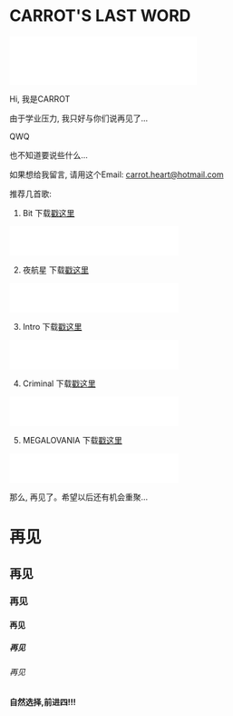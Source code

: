 # CARROT'S LAST WORD

<iframe frameborder="no" border="0" marginwidth="0" marginheight="0" width=330 height=86 src="//music.163.com/outchain/player?type=2&id=1325630938&auto=1&height=66"></iframe>

Hi, 我是CARROT

由于学业压力, 我只好与你们说再见了...

QWQ 

也不知道要说些什么...

如果想给我留言, 请用这个Email: [carrot.heart@hotmail.com](mailto:carrot.heart@hotmail.com)

推荐几首歌:

1. Bit 下载[戳这里](https://music.163.com/song/media/outer/url?id=1325630938)
<iframe frameborder="no" border="0" marginwidth="0" marginheight="0" width=298 height=52 src="//music.163.com/outchain/player?type=2&id=1325630938&auto=0&height=32"></iframe>

2. 夜航星 下载[戳这里](https://music.163.com/song/media/outer/url?id=1431292823)
<iframe frameborder="no" border="0" marginwidth="0" marginheight="0" width=298 height=52 src="//music.163.com/outchain/player?type=2&id=1431292823&auto=0&height=32"></iframe>

3. Intro 下载[戳这里](https://music.163.com/song/media/outer/url?id=4341314)
<iframe frameborder="no" border="0" marginwidth="0" marginheight="0" width=298 height=52 src="//music.163.com/outchain/player?type=2&id=4341314&auto=0&height=32"></iframe>

4. Criminal 下载[戳这里](https://music.163.com/song/media/outer/url?id=1435850557)
<iframe frameborder="no" border="0" marginwidth="0" marginheight="0" width=298 height=52 src="//music.163.com/outchain/player?type=2&id=1435850557&auto=0&height=32"></iframe>

5. MEGALOVANIA 下载[戳这里](https://music.163.com/song/media/outer/url?id=39224659)
<iframe frameborder="no" border="0" marginwidth="0" marginheight="0" width=298 height=52 src="//music.163.com/outchain/player?type=2&id=39224659&auto=0&height=32"></iframe>

那么, 再见了。希望以后还有机会重聚...

# 再见
## 再见
### 再见
#### 再见
##### 再见
###### 再见
__**自然选择,前进四!!!**__
